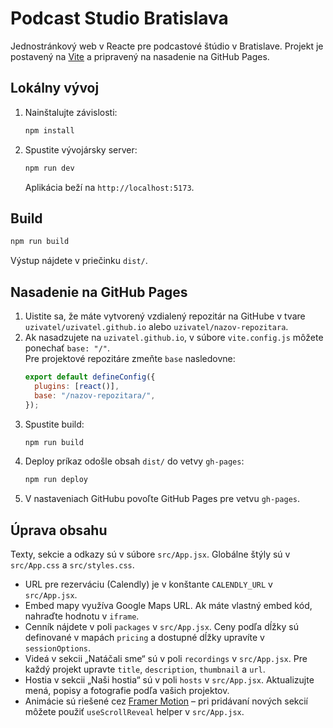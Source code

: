 # Podcast Studio Bratislava

Jednostránkový web v Reacte pre podcastové štúdio v Bratislave. Projekt je postavený na [Vite](https://vitejs.dev/) a pripravený na nasadenie na GitHub Pages.

## Lokálny vývoj

1. Nainštalujte závislosti:
   ```bash
   npm install
   ```
2. Spustite vývojársky server:
   ```bash
   npm run dev
   ```
   Aplikácia beží na `http://localhost:5173`.

## Build

```bash
npm run build
```

Výstup nájdete v priečinku `dist/`.

## Nasadenie na GitHub Pages

1. Uistite sa, že máte vytvorený vzdialený repozitár na GitHube v tvare `uzivatel/uzivatel.github.io` alebo `uzivatel/nazov-repozitara`.
2. Ak nasadzujete na `uzivatel.github.io`, v súbore `vite.config.js` môžete ponechať `base: "/"`.  
   Pre projektové repozitáre zmeňte `base` nasledovne:
   ```js
   export default defineConfig({
     plugins: [react()],
     base: "/nazov-repozitara/",
   });
   ```
3. Spustite build:
   ```bash
   npm run build
   ```
4. Deploy príkaz odošle obsah `dist/` do vetvy `gh-pages`:
   ```bash
   npm run deploy
   ```
5. V nastaveniach GitHubu povoľte GitHub Pages pre vetvu `gh-pages`.

## Úprava obsahu

Texty, sekcie a odkazy sú v súbore `src/App.jsx`. Globálne štýly sú v `src/App.css` a `src/styles.css`.

- URL pre rezerváciu (Calendly) je v konštante `CALENDLY_URL` v `src/App.jsx`.
- Embed mapy využíva Google Maps URL. Ak máte vlastný embed kód, nahraďte hodnotu v `iframe`.
- Cenník nájdete v poli `packages` v `src/App.jsx`. Ceny podľa dĺžky sú definované v mapách `pricing` a dostupné dĺžky upravíte v `sessionOptions`.
- Videá v sekcii „Natáčali sme“ sú v poli `recordings` v `src/App.jsx`. Pre každý projekt upravte `title`, `description`, `thumbnail` a `url`.
- Hostia v sekcii „Naši hostia“ sú v poli `hosts` v `src/App.jsx`. Aktualizujte mená, popisy a fotografie podľa vašich projektov.
- Animácie sú riešené cez [Framer Motion](https://www.framer.com/motion/) – pri pridávaní nových sekcií môžete použiť `useScrollReveal` helper v `src/App.jsx`.
